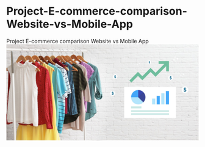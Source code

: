 # Project-E-commerce-comparison-Website-vs-Mobile-App
Project E-commerce comparison Website vs Mobile App
![alt text](https://github.com/RahulSingh409/Project-E-commerce-comparison-Website-vs-Mobile-App/blob/main/fashion-ecommerce-growth.jpg)
